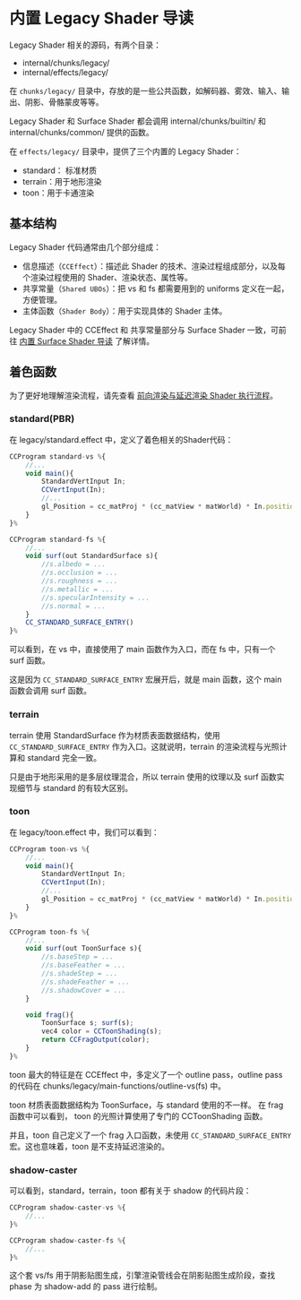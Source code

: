 # 内置 Legacy Shader 导读

Legacy Shader 相关的源码，有两个目录：
- internal/chunks/legacy/
- internal/effects/legacy/

在 `chunks/legacy/` 目录中，存放的是一些公共函数，如解码器、雾效、输入、输出、阴影、骨骼蒙皮等等。

Legacy Shader 和 Surface Shader 都会调用 internal/chunks/builtin/ 和 internal/chunks/common/ 提供的函数。

在 `effects/legacy/` 目录中，提供了三个内置的 Legacy Shader：
- standard： 标准材质
- terrain：用于地形渲染
- toon：用于卡通渲染

## 基本结构

Legacy Shader 代码通常由几个部分组成：
- 信息描述（`CCEffect`）：描述此 Shader 的技术、渲染过程组成部分，以及每个渲染过程使用的 Shader、渲染状态、属性等。
- 共享常量（`Shared UBOs`）：把 vs 和 fs 都需要用到的 uniforms 定义在一起，方便管理。
- 主体函数（`Shader Body`）：用于实现具体的 Shader 主体。

Legacy Shader 中的 CCEffect 和 共享常量部分与 Surface Shader 一致，可前往 [内置 Surface Shader 导读](../surface-shader/builtin-surface-shader.md) 了解详情。

## 着色函数

为了更好地理解渲染流程，请先查看 [前向渲染与延迟渲染 Shader 执行流程](./../forward-and-deferred.md)。

### standard(PBR)

在 legacy/standard.effect 中，定义了着色相关的Shader代码：

```ts
CCProgram standard-vs %{
    //...
    void main(){
        StandardVertInput In;
        CCVertInput(In);
        //...
        gl_Position = cc_matProj * (cc_matView * matWorld) * In.position;
    }
}%

CCProgram standard-fs %{
    //...
    void surf(out StandardSurface s){
        //s.albedo = ...
        //s.occlusion = ...
        //s.roughness = ...
        //s.metallic = ...
        //s.specularIntensity = ...
        //s.normal = ...
    }
    CC_STANDARD_SURFACE_ENTRY()
}%
```

可以看到，在 vs 中，直接使用了 main 函数作为入口，而在 fs 中，只有一个 surf 函数。

这是因为 `CC_STANDARD_SURFACE_ENTRY` 宏展开后，就是 main 函数，这个 main 函数会调用 surf 函数。

### terrain

terrain 使用 StandardSurface 作为材质表面数据结构，使用 `CC_STANDARD_SURFACE_ENTRY` 作为入口。这就说明，terrain 的渲染流程与光照计算和 standard 完全一致。

只是由于地形采用的是多层纹理混合，所以 terrain 使用的纹理以及 surf 函数实现细节与 standard 的有较大区别。

### toon

在 legacy/toon.effect 中，我们可以看到：

```ts
CCProgram toon-vs %{
    //...
    void main(){
        StandardVertInput In;
        CCVertInput(In);
        //...
        gl_Position = cc_matProj * (cc_matView * matWorld) * In.position;
    }
}%

CCProgram toon-fs %{
    //...
    void surf(out ToonSurface s){
        //s.baseStep = ...
        //s.baseFeather = ...
        //s.shadeStep = ...
        //s.shadeFeather = ...
        //s.shadowCover = ...
    }

    void frag(){
        ToonSurface s; surf(s);
        vec4 color = CCToonShading(s);
        return CCFragOutput(color);
    }
}%
```

toon 最大的特征是在 CCEffect 中，多定义了一个 outline pass，outline pass 的代码在 chunks/legacy/main-functions/outline-vs(fs) 中。

toon 材质表面数据结构为 ToonSurface，与 standard 使用的不一样。 在 frag 函数中可以看到， toon 的光照计算使用了专门的 CCToonShading 函数。

并且，toon 自己定义了一个 frag 入口函数，未使用 `CC_STANDARD_SURFACE_ENTRY` 宏。这也意味着，toon 是不支持延迟渲染的。

### shadow-caster

可以看到，standard，terrain，toon 都有关于 shadow 的代码片段：

```ts
CCProgram shadow-caster-vs %{
    //...
}%

CCProgram shadow-caster-fs %{
    //...
}%
```

这个套 vs/fs 用于阴影贴图生成，引擎渲染管线会在阴影贴图生成阶段，查找 phase 为 shadow-add 的 pass 进行绘制。
